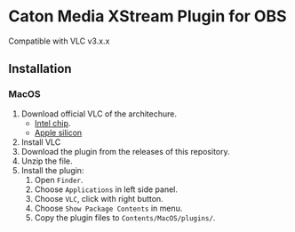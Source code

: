 # Caton Media XStream Plugin for OBS
Compatible with VLC v3.x.x

## Installation

### MacOS

1. Download official VLC of the architechure.
	* [Intel chip](https://get.videolan.org/vlc/3.0.20/macosx/vlc-3.0.20-intel64.dmg).
	* [Apple silicon](https://get.videolan.org/vlc/3.0.20/macosx/vlc-3.0.20-arm64.dmg)
2. Install VLC
3. Download the plugin from the releases of this repository.
4. Unzip the file.
5. Install the plugin:
	1. Open `Finder`.
	2. Choose `Applications` in left side panel.
	3. Choose `VLC`, click with right button.
	4. Choose `Show Package Contents` in menu.
	5. Copy the plugin files to `Contents/MacOS/plugins/`. 
